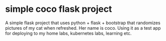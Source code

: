 # simple coco flask project
A simple flask project that uses python + flask + bootstrap that randomizes pictures of my cat when refreshed. Her name is coco. Using it as a test app for deploying to my home labs, kubernetes labs, learning etc.
